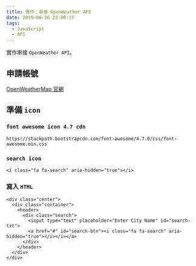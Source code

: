 ```yaml
---
title: 實作：串接 OpenWeather API
date: 2019-06-26 23:00:17
tags:
  - JavaScript
  - API
---
```

實作串接 `OpenWeather API`。
<!--more-->
## 申請帳號
[OpenWeatherMap 官網](https://openweathermap.org/)
## 準備 `icon`
### `font awesome icon 4.7 cdn`
```
https://stackpath.bootstrapcdn.com/font-awesome/4.7.0/css/font-awesome.min.css
```
### `search icon`
```
<i class="fa fa-search" aria-hidden="true"></i>
```
### 寫入 `HTML`
```
<div class="center">
  <div class="container">
    <header>
      <div class="search">
        <input type="text" placeholder="Enter City Name" id="search-txt">
        <a href="#" id="search-btn"><i class="fa fa-search" aria-hidden="true"></i></i></a>
      </div>
    </header>
  </div>
</div>
```